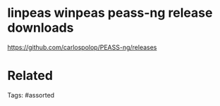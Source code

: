 # linpeas winpeas peass-ng release downloads
https://github.com/carlospolop/PEASS-ng/releases

# Related

Tags:
    #assorted
